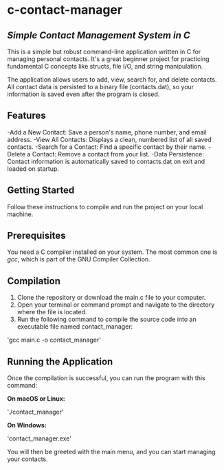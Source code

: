 # c-contact-manager
## **_Simple Contact Management System in C_**

This is a simple but robust command-line application written in C for managing personal contacts. It's a great beginner project for practicing fundamental C concepts like structs, file I/O, and string manipulation.

The application allows users to add, view, search for, and delete contacts. All contact data is persisted to a binary file (contacts.dat), so your information is saved even after the program is closed.

## **Features**

-Add a New Contact: Save a person's name, phone number, and email address.
-View All Contacts: Displays a clean, numbered list of all saved contacts.
-Search for a Contact: Find a specific contact by their name.
-Delete a Contact: Remove a contact from your list.
-Data Persistence: Contact information is automatically saved to contacts.dat on exit and loaded on startup.

## **Getting Started**

Follow these instructions to compile and run the project on your local machine.

## **Prerequisites**

You need a C compiler installed on your system. The most common one is *gcc*, which is part of the GNU Compiler Collection.
## **Compilation**

1. Clone the repository or download the main.c file to your computer.
2. Open your terminal or command prompt and navigate to the directory where the file is located.
3. Run the following command to compile the source code into an executable file named contact_manager:

'gcc main.c -o contact_manager'

## **Running the Application**

Once the compilation is successful, you can run the program with this command:

**On macOS or Linux:**

'./contact_manager'

**On Windows:**

'contact_manager.exe'

You will then be greeted with the main menu, and you can start managing your contacts.